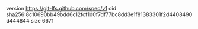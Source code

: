 version https://git-lfs.github.com/spec/v1
oid sha256:8c10690bb49bdd6c12fcf1d0f7df77bc8dd3e1f81383301f2d4408490d444844
size 6671
